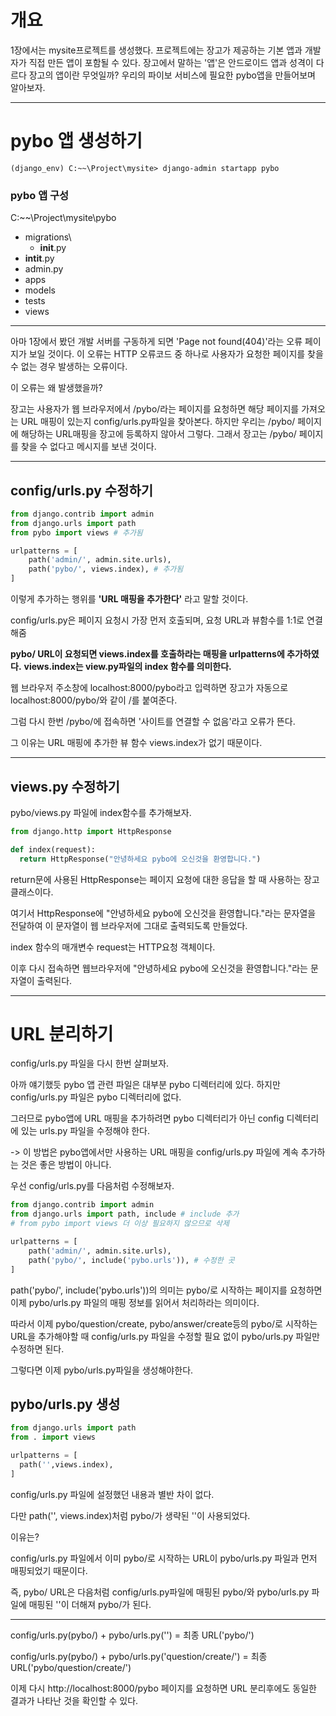 # 개요

1장에서는 mysite프로젝트를 생성했다. 프로젝트에는 장고가 제공하는 기본 앱과 개발자가 직접 만든 앱이 포함될 수 있다.
장고에서 말하는 '앱'은 안드로이드 앱과 성격이 다르다
장고의 앱이란 무엇일까? 우리의 파이보 서비스에 필요한 pybo앱을 만들어보며 알아보자.

---

# pybo 앱 생성하기

~~~
(django_env) C:~~\Project\mysite> django-admin startapp pybo
~~~

### pybo 앱 구성

C:~~\Project\mysite\pybo
- migrations\
  - __init__.py  
- __intit__.py
- admin.py
- apps
- models
- tests
- views

---

아마 1장에서 봤던 개발 서버를 구동하게 되면 'Page not found(404)'라는 오류 페이지가 보일 것이다. 이 오류는 HTTP 오류코드 중 하나로 사용자가 요청한 페이지를 찾을 수 없는 경우 발생하는 오류이다.

이 오류는 왜 발생했을까?

장고는 사용자가 웹 브라우저에서 /pybo/라는 페이지를 요청하면 해당 페이지를 가져오는 URL 매핑이 있는지 config/urls.py파일을 찾아본다.
하지만 우리는 /pybo/ 페이지에 해당하는 URL매핑을 장고에 등록하지 않아서 그렇다.
그래서 장고는 /pybo/ 페이지를 찾을 수 없다고 메시지를 보낸 것이다.

---

## config/urls.py 수정하기

~~~ python
from django.contrib import admin
from django.urls import path
from pybo import views # 추가됨

urlpatterns = [
    path('admin/', admin.site.urls),
    path('pybo/', views.index), # 추가됨
]
~~~
이렇게 추가하는 행위를 __'URL 매핑을 추가한다'__ 라고 말할 것이다.

config/urls.py은 페이지 요청시 가장 먼저 호출되며, 요청 URL과 뷰함수를 1:1로 연결해줌

__pybo/ URL이 요청되면 views.index를 호출하라는 매핑을 urlpatterns에 추가하였다.__
__views.index는 view.py파일의 index 함수를 의미한다.__

웹 브라우저 주소창에 localhost:8000/pybo라고 입력하면 장고가 자동으로 localhost:8000/pybo/와 같이 /를 붙여준다.

그럼 다시 한번 /pybo/에 접속하면 '사이트를 연결할 수 없음'라고 오류가 뜬다.

그 이유는 URL 매핑에 추가한 뷰 함수 views.index가 없기 때문이다.

---

## views.py 수정하기

pybo/views.py 파일에 index함수를 추가해보자.

~~~python
from django.http import HttpResponse

def index(request):
  return HttpResponse("안녕하세요 pybo에 오신것을 환영합니다.")
~~~

return문에 사용된 HttpResponse는 페이지 요청에 대한 응답을 할 때 사용하는 장고 클래스이다.

여기서 HttpResponse에 "안녕하세요 pybo에 오신것을 환영합니다."라는 문자열을 전달하여 이 문자열이 웹 브라우저에 그대로 출력되도록 만들었다.

index 함수의 매개변수 request는 HTTP요청 객체이다.

이후 다시 접속하면 웹브라우저에 "안녕하세요 pybo에 오신것을 환영합니다."라는 문자열이 출력된다.

---

# URL 분리하기

config/urls.py 파일을 다시 한번 살펴보자.

아까 얘기했듯 pybo 앱 관련 파일은 대부분 pybo 디렉터리에 있다. 하지만 config/urls.py 파일은 pybo 디렉터리에 없다.

그러므로 pybo앱에 URL 매핑을 추가하려면 pybo 디렉터리가 아닌 config 디렉터리에 있는 urls.py 파일을 수정해야 한다.

-> 이 방법은 pybo앱에서만 사용하는 URL 매핑을 config/urls.py 파일에 계속 추가하는 것은 좋은 방법이 아니다.

우선 config/urls.py를 다음처럼 수정해보자.
~~~python
from django.contrib import admin
from django.urls import path, include # include 추가
# from pybo import views 더 이상 필요하지 않으므로 삭제

urlpatterns = [
    path('admin/', admin.site.urls),
    path('pybo/', include('pybo.urls')), # 수정한 곳
]
~~~

path('pybo/', include('pybo.urls'))의 의미는 pybo/로 시작하는 페이지를 요청하면 이제 pybo/urls.py 파일의 매핑 정보를 읽어서 처리하라는 의미이다.

따라서 이제 pybo/question/create, pybo/answer/create등의 pybo/로 시작하는 URL을 추가해야할 때 config/urls.py 파일을 수정할 필요 없이 pybo/urls.py 파일만 수정하면 된다.

그렇다면 이제 pybo/urls.py파일을 생성해야한다.

## pybo/urls.py 생성

~~~python
from django.urls import path
from . import views

urlpatterns = [
  path('',views.index),
]
~~~

config/urls.py 파일에 설정했던 내용과 별반 차이 없다.

다만 path('', views.index)처럼 pybo/가 생략된 ''이 사용되었다.

이유는?

config/urls.py 파일에서 이미 pybo/로 시작하는 URL이 pybo/urls.py 파일과 먼저 매핑되었기 때문이다.

즉, pybo/ URL은 다음처럼 config/urls.py파일에 매핑된 pybo/와 pybo/urls.py 파일에 매핑된 ''이 더해져 pybo/가 된다.

---

config/urls.py(pybo/) + pybo/urls.py('') = 최종 URL('pybo/')

config/urls.py(pybo/) + pybo/urls.py('question/create/') = 최종 URL('pybo/question/create/')

이제 다시 http://localhost:8000/pybo 페이지를 요청하면 URL 분리후에도 동일한 결과가 나타난 것을 확인할 수 있다.

